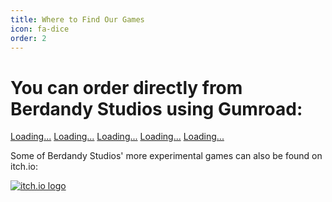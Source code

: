 ```yaml
---
title: Where to Find Our Games
icon: fa-dice
order: 2
---
```


# You can order directly from Berdandy Studios using Gumroad:

<script src="https://gumroad.com/js/gumroad-embed.js"></script>
<div style="display:inline-block; vertical-align: top; width='50%';">
  <div class="gumroad-product-embed" data-gumroad-product-id="micdrop"><a href="https://gumroad.com/l/micdrop">Loading...</a></div>
</div>
<div style="display:inline-block; vertical-align: top; width='50%';">
  <div class="gumroad-product-embed" data-gumroad-product-id="pitchfest"><a href="https://gumroad.com/l/pitchfest">Loading...</a></div>
</div>
<div style="display:inline-block; vertical-align: top; width='50%';">
  <div class="gumroad-product-embed" data-gumroad-product-id="conspiracy-theory"><a href="https://gumroad.com/l/conspiracy-theory">Loading...</a></div>
</div>
<div style="display:inline-block; vertical-align: top; width='50%';">
  <div class="gumroad-product-embed" data-gumroad-product-id="ayXYp"><a href="https://gumroad.com/l/ayXYp">Loading...</a></div>
</div>
<div style="display:inline-block; vertical-align: top; width='50%';">
  <div class="gumroad-product-embed" data-gumroad-product-id="XcCZf"><a href="https://gumroad.com/l/XcCZf">Loading...</a></div>
</div>

Some of Berdandy Studios' more experimental games can also be found on itch.io:

[![itch.io logo](assets/images/itchio_logo.png)](https://berdandy.itch.io)

